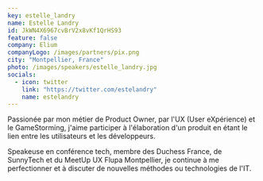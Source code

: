 ```yaml
---
key: estelle_landry
name: Estelle Landry
id: JkWN4X6967cvBrV2x8vKf1QrHS93
feature: false
company: Elium
companyLogo: /images/partners/pix.png
city: "Montpellier, France"
photo: /images/speakers/estelle_landry.jpg
socials:
  - icon: twitter
    link: "https://twitter.com/estelandry"
    name: estelandry
---
```


Passionée par mon métier de Product Owner, par l'UX (User eXpérience) et le GameStorming, j'aime participer à l'élaboration d'un produit en étant le lien entre les utilisateurs et les développeurs.

Speakeuse en conférence tech, membre des Duchess France, de SunnyTech et du MeetUp UX Flupa Montpellier, je continue à me perfectionner et à discuter de nouvelles méthodes ou technologies de l'IT.
